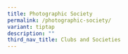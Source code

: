 ```yaml
---
title: Photographic Society
permalink: /photographic-society/
variant: tiptap
description: ""
third_nav_title: Clubs and Societies
---
```

